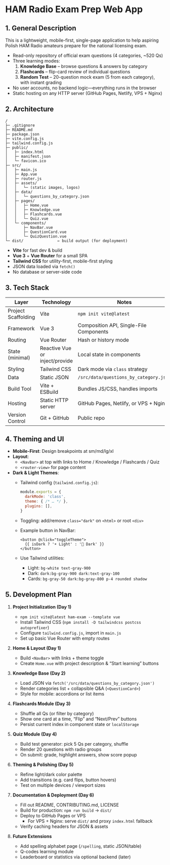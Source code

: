 # HAM Radio Exam Prep Web App

## 1. General Description
This is a lightweight, mobile-first, single-page application to help aspiring Polish HAM Radio amateurs prepare for the national licensing exam.

- Read-only repository of official exam questions (4 categories, ~520 Qs)
- Three learning modes:
    1. **Knowledge Base** – browse questions & answers by category
    2. **Flashcards** – flip-card review of individual questions
    3. **Random Test** – 20-question mock exam (5 from each category), with instant grading
- No user accounts, no backend logic—everything runs in the browser
- Static hosting on any HTTP server (GitHub Pages, Netlify, VPS + Nginx)

## 2. Architecture

```
/
├─ .gitignore
├─ README.md
├─ package.json
├─ vite.config.js
├─ tailwind.config.js
├─ public/
│   ├─ index.html
│   ├─ manifest.json
│   └─ favicon.ico
├─ src/
│   ├─ main.js
│   ├─ App.vue
│   ├─ router.js
│   ├─ assets/
│   │   └─ (static images, logos)
│   ├─ data/
│   │   └─ questions_by_category.json
│   ├─ pages/
│   │   ├─ Home.vue
│   │   ├─ Knowledge.vue
│   │   ├─ Flashcards.vue
│   │   └─ Quiz.vue
│   └─ components/
│       ├─ NavBar.vue
│       ├─ QuestionCard.vue
│       └─ QuizQuestion.vue
└─ dist/               ← build output (for deployment)
```

- **Vite** for fast dev & build
- **Vue 3** + **Vue Router** for a small SPA
- **Tailwind CSS** for utility-first, mobile-first styling
- JSON data loaded via `fetch()`
- No database or server-side code

## 3. Tech Stack

| Layer              | Technology                   | Notes                                         |
|--------------------|-----------------------------|-----------------------------------------------|
| Project Scaffolding| Vite                        | `npm init vite@latest`                        |
| Framework          | Vue 3                       | Composition API, Single-File Components       |
| Routing            | Vue Router                  | Hash or history mode                          |
| State (minimal)    | Reactive Vue or inject/provide | Local state in components                  |
| Styling            | Tailwind CSS                | Dark mode via `class` strategy                |
| Data               | Static JSON                 | `/src/data/questions_by_category.json`        |
| Build Tool         | Vite + ESBuild              | Bundles JS/CSS, handles imports               |
| Hosting            | Static HTTP server          | GitHub Pages, Netlify, or VPS + Nginx         |
| Version Control    | Git + GitHub                | Public repo                                   |

## 4. Theming and UI

- **Mobile-First**: Design breakpoints at sm/md/lg/xl
- **Layout**:
    - `<NavBar>` at top with links to Home / Knowledge / Flashcards / Quiz
    - `<router-view>` for page content
- **Dark & Light Themes**:
    - Tailwind config (`tailwind.config.js`):

      ```js
      module.exports = {
        darkMode: 'class',
        theme: { /* … */ },
        plugins: [],
      }
      ```
    - Toggling: add/remove `class="dark"` on `<html>` or root `<div>`
    - Example button in NavBar:

      ```vue
      <button @click="toggleTheme">
        {{ isDark ? '☀️ Light' : '🌙 Dark' }}
      </button>
      ```
    - Use Tailwind utilities:
        - Light: `bg-white text-gray-900`
        - Dark: `dark:bg-gray-900 dark:text-gray-100`
        - Cards: `bg-gray-50 dark:bg-gray-800 p-4 rounded shadow`

## 5. Development Plan

1. **Project Initialization (Day 1)**
    - `npm init vite@latest ham-exam --template vue`
    - Install Tailwind CSS (`npm install -D tailwindcss postcss autoprefixer`)
    - Configure `tailwind.config.js`, import in `main.js`
    - Set up basic Vue Router with empty routes

2. **Home & Layout (Day 1)**
    - Build `<NavBar>` with links + theme toggle
    - Create `Home.vue` with project description & “Start learning” buttons

3. **Knowledge Base (Day 2)**
    - Load JSON via `fetch('/src/data/questions_by_category.json')`
    - Render categories list + collapsible Q&A (`<QuestionCard>`)
    - Style for mobile: accordions or list items

4. **Flashcards Module (Day 3)**
    - Shuffle all Qs (or filter by category)
    - Show one card at a time, “Flip” and “Next/Prev” buttons
    - Persist current index in component state or `localStorage`

5. **Quiz Module (Day 4)**
    - Build test generator: pick 5 Qs per category, shuffle
    - Render 20 questions with radio groups
    - On submit: grade, highlight answers, show score popup

6. **Theming & Polishing (Day 5)**
    - Refine light/dark color palette
    - Add transitions (e.g. card flips, button hovers)
    - Test on multiple devices / viewport sizes

7. **Documentation & Deployment (Day 6)**
    - Fill out README, CONTRIBUTING.md, LICENSE
    - Build for production: `npm run build` → `dist/`
    - Deploy to GitHub Pages or VPS
        - For VPS + Nginx: serve `dist/` and proxy `index.html` fallback
    - Verify caching headers for JSON & assets

8. **Future Extensions**
    - Add spelling alphabet page (`/spelling`, static JSON/table)
    - Q-codes learning module
    - Leaderboard or statistics via optional backend (later)